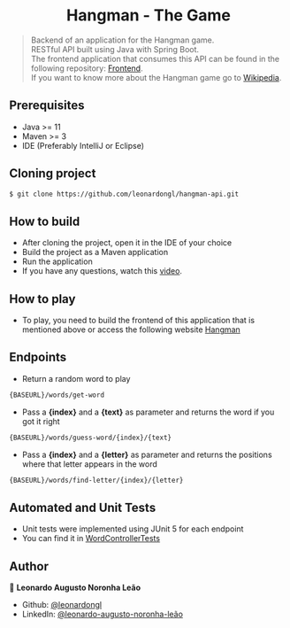 <h1 align="center">Hangman - The Game</h1>

> Backend of an application for the Hangman game.<br>
> RESTful API built using Java with Spring Boot.<br>
> The frontend application that consumes this API can be found in the following repository: [Frontend](https://github.com/leonardongl/hangman-web).<br>
> If you want to know more about the Hangman game go to [Wikipedia](https://en.wikipedia.org/wiki/Hangman_(game)).

## Prerequisites
- Java >= 11
- Maven >= 3
- IDE (Preferably IntelliJ or Eclipse)

## Cloning project
```sh
$ git clone https://github.com/leonardongl/hangman-api.git
```

## How to build
- After cloning the project, open it in the IDE of your choice
- Build the project as a Maven application
- Run the application
- If you have any questions, watch this [video](https://www.youtube.com/watch?v=iWfIR2nc69A&ab_channel=TotalCross).

## How to play
- To play, you need to build the frontend of this application that is mentioned above or access the following website [Hangman](http://hangman.noronhaleao.com.br/)

## Endpoints
- Return a random word to play
```sh
{BASEURL}/words/get-word
```
- Pass a <b>{index}</b> and a <b>{text}</b> as parameter and returns the word if you got it right
```sh
{BASEURL}/words/guess-word/{index}/{text}
```
- Pass a <b>{index}</b> and a <b>{letter}</b> as parameter and returns the positions where that letter appears in the word
```sh
{BASEURL}/words/find-letter/{index}/{letter}
```

## Automated and Unit Tests
- Unit tests were implemented using JUnit 5 for each endpoint
- You can find it in [WordControllerTests](https://github.com/leonardongl/hangman-api/blob/master/src/test/java/com/leonardongl/hangman/controllers/WordControllerTest.java)

## Author
👤 **Leonardo Augusto Noronha Leão**

* Github: [@leonardongl](https://github.com/leonardongl)
* LinkedIn: [@leonardo-augusto-noronha-leão](https://linkedin.com/in/leonardo-augusto-noronha-leão-338bb118b)